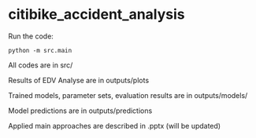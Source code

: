 # citibike_accident_analysis
Run the code:
```
python -m src.main
```
All codes are in src/

Results of EDV Analyse are in outputs/plots

Trained models, parameter sets, evaluation results are in outputs/models/

Model predictions are in outputs/predictions

Applied main approaches are described in .pptx (will be updated)

